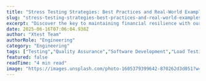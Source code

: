 ```yaml
---
title: "Stress Testing Strategies: Best Practices and Real-World Examples"
slug: "stress-testing-strategies-best-practices-and-real-world-examples"
excerpt: "Discover the key to maintaining financial resilience with our expert guide on Stress Testing Strategies. Uncover how stress testing can identify vulnerabilities in your financial systems and enable proactive risk mitigation. Dive in to learn more about these essential tools for financial stability and growth."
date: 2025-06-16T07:06:04.938Z
author: "Xtest Team"
authorRole: "Engineering"
category: "Engineering"
tags: ["Testing","Quality Assurance","Software Development","Load Testing","Performance"]
featured: false
readTime: "4 min read"
image: "https://images.unsplash.com/photo-1605379399642-870262d3d051?w=1200&h=600&fit=crop"
---
```


